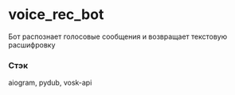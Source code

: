 # voice_rec_bot
Бот распознает голосовые сообщения и возвращает текстовую расшифровку

### Стэк
aiogram, pydub, vosk-api
